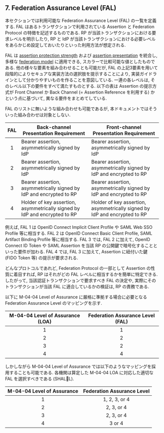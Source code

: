 <a name="fal"></a>

## 7. Federation Assurance Level (FAL)

本セクションでは利用可能な Federation Assurance Level (FAL) の一覧を定義する.
FAL はあるトランザクションで利用されている Assertion と Federation Protocol の特徴を記述するものである.
RP が当該トランザクションにおける要求レベルを明示したり, RP と IdP が当該トランザクションにおける必要レベルをあらかじめ設定しておいたりといった利用方法が想定される.

<!-- This section defines allowable Federation Assurance Levels, or FAL. The FAL describes aspects of the assertion and federation protocol used in a given transaction. These levels can be requested by an RP or required by configuration of both RP and IdP for a given transaction.  -->

FAL は [assertion protection strength](#sec5) および [assertion presentation](#sec6) を統合し, 多様な [federation model](#sec4) に適用できる, スカラーで比較可能な値としたものである.
他の様々な要素を組み合わせることも可能だが, FAL の上記3要素を用いて段階的によりセキュアな実装方法の選択肢を提示することにより, 実装ガイドラインとして分かりやすいものを作ることを意図している.
一連の各レベルは, そのレベル以下の要件をすべて満たすものとする.
以下の表は Assertion の提示方式が Front Channel か Back Channel (= Assertion Reference を利用する) かという点に基づいて, 異なる要件をまとめてしている.

<!-- The FAL combines aspects of [assertion protection strength](#sec5) and [assertion presentation](#sec6) into a single, increasing scale applicable across different [federation models](#sec4). While many other combinations of factors are possible, this list is intended to provide clear implementation guidelines representing increasingly secure deployment choices. Each successive level subsumes and fulfills all requirements of lower levels. This table presents different requirements depending on whether the assertion is presented through either the front channel or the back channel (via an assertion reference). -->

FAL のリストに無いような組み合わせも可能であるが, 本ドキュメントではそういった組み合わせは対象としない.

<!-- Such definitions not found in the FAL table are possible but outside the scope of this document. -->

|FAL|Back-channel Presentation Requirement|Front-channel Presentation Requirement|
|:--:|----|----|
|1|Bearer assertion, asymmetrically signed by IdP|Bearer assertion, asymmetrically signed by IdP|
|2|Bearer assertion, asymmetrically signed by IdP|Bearer assertion, asymmetrically signed by IdP and encrypted to RP|
|3|Bearer assertion, asymmetrically signed by IdP and encrypted to RP|Bearer assertion, asymmetrically signed by IdP and encrypted to RP|
|4|Holder of key assertion, asymmetrically signed by IdP and encrypted to RP|Holder of key assertion, asymmetrically signed by IdP and encrypted to RP|

例えば, FAL 1 は OpenID Connect Implicit Client Profile や SAML Web SSO Profile 等に相当する.
FAL 2 は OpenID Connect Basic Client Profile, SAML Artifact Binding Profile 等に相当する.
FAL 3 では, FAL 2 に加えて, OpenID Connect ID Token や SAML Assertion を当該 RP の公開鍵で暗号化することといった要件が加わる.
FAL 4 では, FAL 3 に加えて, Assertion に紐付いた鍵 (FIDO Token 等) の提示が要求される.

<!-- For example, FAL 1 maps to the OpenID Connect Implicit Client profile or the SAML Web SSO profile, with no additional features. FAL 2 maps to the OpenID Connect Basic Client profile or the SAML Artifact Binding profile, with no additional features. FAL 3 additionally requires that the OpenID Connect ID Token or SAML Assertion be encrypted to a public key representing the RP in question. FAL 4 requires the presentation of an additional key bound to the assertion (for example, a FIDO token) along with all requirements of FAL3. -->

どんなプロトコルであれど, Federation Protocol の一部として Assertion の性質に着目すれば, RP はそれがどの FAL レベルに相当するかを簡単に特定できる.
したがって, 当該認証トランザクションで要求すべき FAL の決定や, 実際にそのトランザクションが当該 FAL に適合しているかの検証は, RP の責務である.

<!-- Regardless of what is requested or required by the protocol, the applicable FAL is easily detected by the RP by observing the nature of the assertion as it is presented as part of the federation protocol. Therefore, the RP is responsible for determining which FALs it is willing to accept for a given authentication transaction and ensuring that the transaction meets the requirements of that FAL. -->

以下に M-04-04 Level of Assurance に厳格に準拠する場合に必要となる Federation Assurance Level のマッピングを示す.

<!-- The following table lists strict adherence to M-04-04 Level of Assurance, mapping the corresponding Federation Assurance Levels.  -->

| M-04-04 Level of Assurance (LOA) |  Federation Assurance Level (FAL)
|:------------------:|:-----------------------------:
| 1 |  1
| 2 | 2
| 3 | 2
| 4 | 4

しかしながら M-04-04 Level of Assurance では以下のようなマッピングを採用することも可能である.
各機関は算定した M-04-04 LOA に対応した適切な FAL を選択すべきである (SHALL).

<!-- However, the table below shows the expanded set of FAL's that are allowable to meet M-04-04 Level of Assurance. Agencies SHALL select the corresponding FAL based on the assessed M-04-04 LOA. -->

| M-04-04 Level of Assurance | Federation Assurance Level
|:------------------:|:-----------------------------:
| 1 | 1, 2, 3, or 4
| 2 | 2, 3, or 4
| 3 | 2, 3, or 4
| 4 | 3 or 4